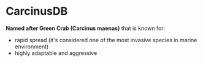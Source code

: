 # CarcinusDB

**Named after Green Crab (Carcinus maenas)** that is known for:

-   rapid spread (it's considered one of the most invasive species in marine environment)
-   highly adaptable and aggressive
